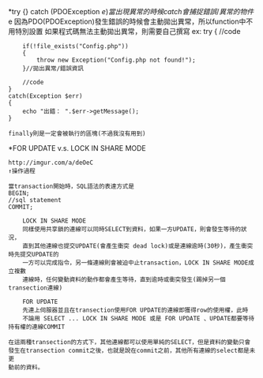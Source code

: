 *try {} catch (PDOException $e){}
	當出現異常的時候 catch會捕捉錯誤/異常的物件$e
	因為PDO(PDOException)發生錯誤的時候會主動拋出異常，所以function中不用特別設置
	如果程式碼無法主動拋出異常，則需要自己撰寫
	ex:
	try
	{
	    //code

	    if(!file_exists("Config.php"))
	    {
	        throw new Exception("Config.php not found!");
	    }//拋出異常/錯誤資訊

	    //code
	}
	catch(Exception $err)
	{
	    echo "出錯： ".$err->getMessage();
	}

	finally則是一定會被執行的區塊(不過我沒有用到)

*FOR UPDATE v.s. LOCK IN SHARE MODE

	http://imgur.com/a/deOeC
	↑操作過程

	當transaction開始時，SQL語法的表達方式是
	BEGIN;
	//sql statement
	COMMIT;

	    LOCK IN SHARE MODE
	    同樣使用共享鎖的連線可以同時SELECT到資料，如果一方UPDATE，則會發生等待的狀況，
	    直到其他連線也提交UPDATE(會產生衝突 dead lock)或是連線逾時(30秒)，產生衝突時先提交UPDATE的
	    一方可以完成指令，另一條連線則會被迫中止transaction，LOCK IN SHARE MODE成立複數
	    連線時，任何變動資料的動作都會產生等待，直到逾時或衝突發生(踢掉另一個transection連線)

	    FOR UPDATE
	    先連上伺服器並且在transection使用FOR UPDATE的連線即獲得row的使用權，此時
	    不論用 SELECT ... LOCK IN SHARE MODE 或是 FOR UPDATE 、UPDATE都要等待持有權的連線COMMIT

	在這兩種transection的方式下，其他連線都可以使用單純的SELECT，但是資料的變動只會
	發生在transection commit之後，也就是說在commit之前，其他所有連線的select都是未更
	動前的資料。


